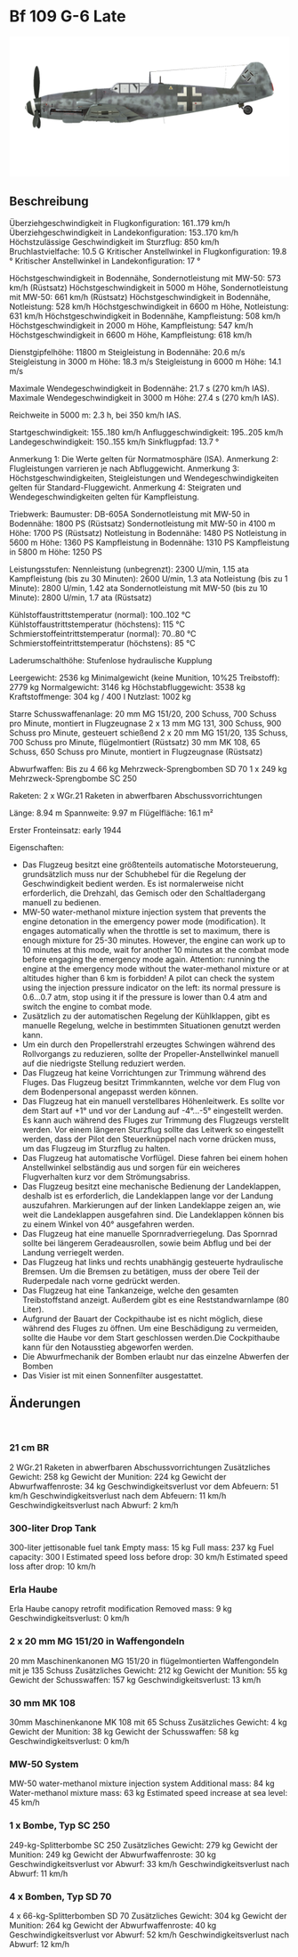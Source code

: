 ﻿# Bf 109 G-6 Late

![bf109g6late](../images/bf109g6late.png)

## Beschreibung

Überziehgeschwindigkeit in Flugkonfiguration: 161..179 km/h
Überziehgeschwindigkeit in Landekonfiguration: 153..170 km/h
Höchstzulässige Geschwindigkeit im Sturzflug: 850 km/h
Bruchlastvielfache: 10.5 G
Kritischer Anstellwinkel in Flugkonfiguration: 19.8 °
Kritischer Anstellwinkel in Landekonfiguration: 17 °

Höchstgeschwindigkeit in Bodennähe, Sondernotleistung mit MW-50: 573 km/h (Rüstsatz)
Höchstgeschwindigkeit in 5000 m Höhe, Sondernotleistung mit MW-50: 661 km/h (Rüstsatz)
Höchstgeschwindigkeit in Bodennähe, Notleistung: 528 km/h
Höchstgeschwindigkeit in 6600 m Höhe, Notleistung: 631 km/h
Höchstgeschwindigkeit in Bodennähe, Kampfleistung: 508 km/h
Höchstgeschwindigkeit in 2000 m Höhe, Kampfleistung: 547 km/h
Höchstgeschwindigkeit in 6600 m Höhe, Kampfleistung: 618 km/h

Dienstgipfelhöhe: 11800 m
Steigleistung in Bodennähe: 20.6 m/s
Steigleistung in 3000 m Höhe: 18.3 m/s
Steigleistung in 6000 m Höhe: 14.1 m/s

Maximale Wendegeschwindigkeit in Bodennähe: 21.7 s (270 km/h IAS).
Maximale Wendegeschwindigkeit in 3000 m Höhe: 27.4 s (270 km/h IAS).

Reichweite in 5000 m: 2.3 h, bei 350 km/h IAS.

Startgeschwindigkeit: 155..180 km/h
Anfluggeschwindigkeit: 195..205 km/h
Landegeschwindigkeit: 150..155 km/h
Sinkflugpfad: 13.7 °

Anmerkung 1: Die Werte gelten für Normatmosphäre (ISA).
Anmerkung 2: Flugleistungen varrieren je nach Abfluggewicht.
Anmerkung 3: Höchstgeschwindigkeiten, Steigleistungen und Wendegeschwindigkeiten gelten für Standard-Fluggewicht.
Anmerkung 4: Steigraten und Wendegeschwindigkeiten gelten für Kampfleistung.

Triebwerk:
Baumuster: DB-605A
Sondernotleistung mit MW-50 in Bodennähe: 1800 PS (Rüstsatz)
Sondernotleistung mit MW-50 in 4100 m Höhe: 1700 PS (Rüstsatz)
Notleistung in Bodennähe: 1480 PS
Notleistung in 5600 m Höhe: 1360 PS
Kampfleistung in Bodennähe: 1310 PS
Kampfleistung in 5800 m Höhe: 1250 PS

Leistungsstufen:
Nennleistung (unbegrenzt): 2300 U/min, 1.15 ata
Kampfleistung (bis zu 30 Minuten): 2600 U/min, 1.3 ata
Notleistung (bis zu 1 Minute): 2800 U/min, 1.42 ata
Sondernotleistung mit MW-50 (bis zu 10 Minute): 2800 U/min, 1.7 ata (Rüstsatz)

Kühlstoffaustrittstemperatur (normal): 100..102 °C
Kühlstoffaustrittstemperatur (höchstens): 115 °C
Schmierstoffeintrittstemperatur (normal): 70..80 °C
Schmierstoffeintrittstemperatur (höchstens): 85 °C

Laderumschalthöhe: Stufenlose hydraulische Kupplung 

Leergewicht: 2536 kg
Minimalgewicht (keine Munition, 10%25 Treibstoff): 2779 kg
Normalgewicht: 3146 kg
Höchstabfluggewicht: 3538 kg
Kraftstoffmenge: 304 kg / 400 l
Nutzlast: 1002 kg

Starre Schusswaffenanlage:
20 mm MG 151/20, 200 Schuss, 700 Schuss pro Minute, montiert in Flugzeugnase
2 x 13 mm MG 131, 300 Schuss, 900 Schuss pro Minute, gesteuert schießend
2 x 20 mm MG 151/20, 135 Schuss, 700 Schuss pro Minute, flügelmontiert (Rüstsatz)
30 mm MK 108, 65 Schuss, 650 Schuss pro Minute, montiert in Flugzeugnase (Rüstsatz)

Abwurfwaffen:
Bis zu 4 66 kg Mehrzweck-Sprengbomben SD 70
1 x 249 kg Mehrzweck-Sprengbombe SC 250

Raketen:
2 x WGr.21 Raketen in abwerfbaren Abschussvorrichtungen

Länge: 8.94 m
Spannweite: 9.97 m
Flügelfläche: 16.1 m²

Erster Fronteinsatz: early 1944

Eigenschaften:
- Das Flugzeug besitzt eine größtenteils automatische Motorsteuerung, grundsätzlich muss nur der Schubhebel für die Regelung der Geschwindigkeit bedient werden. Es ist normalerweise nicht erforderlich, die Drehzahl, das Gemisch oder den Schaltladergang manuell zu bedienen.
- MW-50 water-methanol mixture injection system that prevents the engine detonation in the emergency power mode (modification). It engages automatically when the throttle is set to maximum, there is enough mixture for 25-30 minutes. However, the engine can work up to 10 minutes at this mode, wait for another 10 minutes at the combat mode before engaging the emergency mode again. Attention: running the engine at the emergency mode without the water-methanol mixture or at altitudes higher than 6 km is forbidden! A pilot can check the system using the injection pressure indicator on the left: its normal pressure is 0.6...0.7 atm, stop using it if the pressure is lower than 0.4 atm and switch the engine to combat mode.
- Zusätzlich zu der automatischen Regelung der Kühlklappen, gibt es manuelle Regelung, welche in bestimmten Situationen genutzt werden kann.
- Um ein durch den Propellerstrahl erzeugtes Schwingen während des Rollvorgangs zu reduzieren, sollte der Propeller-Anstellwinkel manuell auf die niedrigste Stellung reduziert werden.
- Das Flugzeug hat keine Vorrichtungen zur Trimmung während des Fluges. Das Flugzeug besitzt Trimmkannten, welche vor dem Flug von dem Bodenpersonal angepasst werden können.
- Das Flugzeug hat ein manuell verstellbares Höhenleitwerk. Es sollte vor dem Start auf +1° und vor der Landung auf -4°...-5° eingestellt werden. Es kann auch während des Fluges zur Trimmung des Flugzeugs verstellt werden. Vor einem längeren Sturzflug sollte das Leitwerk so eingestellt werden, dass der Pilot den Steuerknüppel nach vorne drücken muss, um das Flugzeug im Sturzflug zu halten.
- Das Flugzeug hat automatische Vorflügel. Diese fahren bei einem hohen Anstellwinkel selbständig aus und sorgen für ein weicheres Flugverhalten kurz vor dem Strömungsabriss.
- Das Flugzeug besitzt eine mechanische Bedienung der Landeklappen, deshalb ist es erforderlich, die Landeklappen lange vor der Landung auszufahren. Markierungen auf der linken Landeklappe zeigen an, wie weit die Landeklappen ausgefahren sind. Die Landeklappen können bis zu einem Winkel von 40° ausgefahren werden.
- Das Flugzeug hat eine manuelle Spornradverriegelung. Das Spornrad sollte bei längerem Geradeausrollen, sowie beim Abflug und bei der Landung verriegelt werden.
- Das Flugzeug hat links und rechts unabhängig gesteuerte hydraulische Bremsen. Um die Bremsen zu betätigen, muss der obere Teil der Ruderpedale nach vorne gedrückt werden.
- Das Flugzeug hat eine Tankanzeige, welche den gesamten Treibstoffstand anzeigt. Außerdem gibt es eine Reststandwarnlampe (80 Liter).
- Aufgrund der Bauart der Cockpithaube ist es nicht möglich, diese während des Fluges zu öffnen. Um eine Beschädigung zu vermeiden, sollte die Haube vor dem Start geschlossen werden.Die Cockpithaube kann für den Notausstieg abgeworfen werden.
- Die Abwurfmechanik der Bomben erlaubt nur das einzelne Abwerfen der Bomben
- Das Visier ist mit einen Sonnenfilter ausgestattet.

## Änderungen
﻿

### 21 cm BR

2 WGr.21 Raketen in abwerfbaren Abschussvorrichtungen
Zusätzliches Gewicht: 258 kg
Gewicht der Munition: 224 kg
Gewicht der Abwurfwaffenroste: 34 kg
Geschwindigkeitsverlust vor dem Abfeuern: 51 km/h
Geschwindigkeitsverlust nach dem Abfeuern: 11 km/h
Geschwindigkeitsverlust nach Abwurf: 2 km/h﻿

### 300-liter Drop Tank

300-liter jettisonable fuel tank
Empty mass: 15 kg
Full mass: 237 kg
Fuel capacity: 300 l
Estimated speed loss before drop: 30 km/h
Estimated speed loss after drop: 10 km/h﻿

### Erla Haube

Erla Haube canopy retrofit modification
Removed mass: 9 kg
Geschwindigkeitsverlust: 0 km/h﻿

### 2 x 20 mm MG 151/20 in Waffengondeln

20 mm Maschinenkanonen MG 151/20 in flügelmontierten Waffengondeln mit je 135 Schuss
Zusätzliches Gewicht: 212 kg
Gewicht der Munition: 55 kg
Gewicht der Schusswaffen: 157 kg
Geschwindigkeitsverlust: 13 km/h﻿

### 30 mm MK 108

30mm Maschinenkanone MK 108 mit 65 Schuss
Zusätzliches Gewicht: 4 kg
Gewicht der Munition: 38 kg
Gewicht der Schusswaffen: 58 kg
Geschwindigkeitsverlust: 0 km/h﻿

### MW-50 System

MW-50 water-methanol mixture injection system 
Additional mass: 84 kg
Water-methanol mixture mass: 63 kg
Estimated speed increase at sea level: 45 km/h﻿

### 1 x Bombe, Typ SC 250

249-kg-Splitterbombe SC 250
Zusätzliches Gewicht: 279 kg
Gewicht der Munition: 249 kg
Gewicht der Abwurfwaffenroste: 30 kg
Geschwindigkeitsverlust vor Abwurf: 33 km/h
Geschwindigkeitsverlust nach Abwurf: 11 km/h﻿

### 4 x Bomben, Typ SD 70

4 x 66-kg-Splitterbomben SD 70
Zusätzliches Gewicht: 304 kg
Gewicht der Munition: 264 kg
Gewicht der Abwurfwaffenroste: 40 kg
Geschwindigkeitsverlust vor Abwurf: 52 km/h
Geschwindigkeitsverlust nach Abwurf: 12 km/h